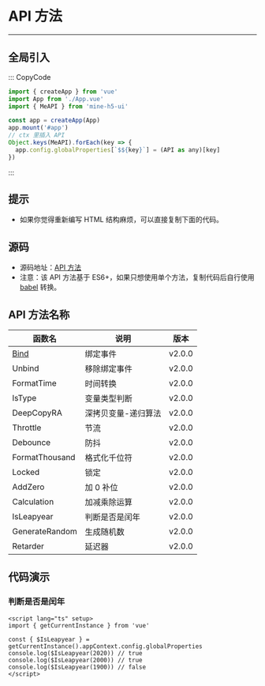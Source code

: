 [bind]: https://github.com/biaov/mine-h5-ui/blob/main/packages/MeAPI/event.js
[unbind]: https://github.com/biaov/mine-h5-ui/blob/main/packages/MeAPI/event.js

# API 方法

---

## 全局引入

::: CopyCode

```js
import { createApp } from 'vue'
import App from './App.vue'
import { MeAPI } from 'mine-h5-ui'

const app = createApp(App)
app.mount('#app')
// ctx 里插入 API
Object.keys(MeAPI).forEach(key => {
  app.config.globalProperties[`$${key}`] = (API as any)[key]
})
```

:::

## 提示

- 如果你觉得重新编写 HTML 结构麻烦，可以直接复制下面的代码。

## 源码

- 源码地址：[API 方法](https://github.com/biaov/mine-h5-ui/blob/main/packages/MeAPI/function.js)
- 注意：该 API 方法基于 ES6+，如果只想使用单个方法，复制代码后自行使用 [babel](https://www.babeljs.cn/) 转换。

## API 方法名称

| 函数名         | 说明                | 版本   |
| -------------- | ------------------- | ------ |
| [Bind]         | 绑定事件            | v2.0.0 |
| Unbind         | 移除绑定事件        | v2.0.0 |
| FormatTime     | 时间转换            | v2.0.0 |
| IsType         | 变量类型判断        | v2.0.0 |
| DeepCopyRA     | 深拷贝变量-递归算法 | v2.0.0 |
| Throttle       | 节流                | v2.0.0 |
| Debounce       | 防抖                | v2.0.0 |
| FormatThousand | 格式化千位符        | v2.0.0 |
| Locked         | 锁定                | v2.0.0 |
| AddZero        | 加 0 补位           | v2.0.0 |
| Calculation    | 加减乘除运算        | v2.0.0 |
| IsLeapyear     | 判断是否是闰年      | v2.0.0 |
| GenerateRandom | 生成随机数          | v2.0.0 |
| Retarder       | 延迟器              | v2.0.0 |

## 代码演示

### 判断是否是闰年

```vue
<script lang="ts" setup>
import { getCurrentInstance } from 'vue'

const { $IsLeapyear } = getCurrentInstance().appContext.config.globalProperties
console.log($IsLeapyear(2020)) // true
console.log($IsLeapyear(2000)) // true
console.log($IsLeapyear(1900)) // false
</script>
```
